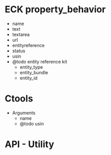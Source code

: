 # ECK property_behavior
* name
* text
* textarea
* url
* entityreference
* status
* usin
* @todo entity reference kit
  - entity_type
  - entity_bundle
  - entity_id

# Ctools
* Arguments
  - name
  - @todo usin

# API - Utility


